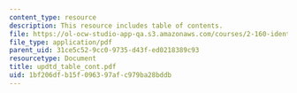 ```yaml
---
content_type: resource
description: This resource includes table of contents.
file: https://ol-ocw-studio-app-qa.s3.amazonaws.com/courses/2-160-identification-estimation-and-learning-spring-2006/1bf206dfb15f096397afc979ba28bddb_updtd_table_cont.pdf
file_type: application/pdf
parent_uid: 31ce5c52-9cc0-9735-d43f-ed0218389c93
resourcetype: Document
title: updtd_table_cont.pdf
uid: 1bf206df-b15f-0963-97af-c979ba28bddb
---
```

